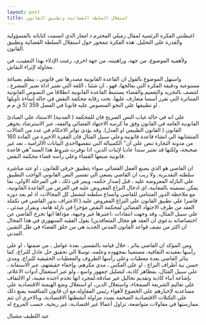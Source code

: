 ```yaml
---
layout: post
title: استقلال السلطة القضائية وتطبيق القانون
---
```

اغبطتني الفكرة الرئسية لمقال زميلي المحترم ذ امغار الذي اتسمت كتاباته بالمسؤولية والقدرة علي التحليل. هذه الفكرة تتمحور حول استقلال السلطة القضائية وتطبيق القانون.

ولأهمية الموضوع، من جهة، وراهنيته، من جهة اخري، رغبت الإدلاء بهذا التعقيب، في محاولة لإثراء النقاش.

واستهل الموضوع بالقول ان القاعدة القانونية مصدرها تص قانوني ، ينظم بصياغة مستوعبة ودقيقة الفكرة التي يعالجها، فهو ، ان شئنا ، اللغة التي تعتبر اداة تعبير المشرع ، لتتصف بالتجريد والتعميم.والقضاء يستنبط القاعدة القانونية انطلاقا من النصوص القانونية المتناثرة التي تفرز أسسا متعارف عليها، تحت رقابة محكمة النقض في حالة إساءة تأويلها او تطبيقها علي النحو المنصوص عليه قانونا في الفصل 359 /5 ق م م .

علي انه في حالة غياب النص الصريح فان للمحكمة ( المدنية) الاستناد علي المبادئ القانونية العامة في القانون وفق ما كرسه الاجتهاد القضائي والفقه، عبر الاسترشاد بجوهر القانون ( القانون الطبيعي او العدل). وقد يؤدي تواتر الاحكام في عدد من الحالات المتشابهة الي انشاء قاعدة قانونية.وعلي سبيل المثال فان الفقرة الاخيرة من المادة 160 من مدونة التجارة تنص علي ان" الكمبيالة التي تنقصهااحدي البيانات الالزامية ، تعد غير صحيحة، ولكنها قد تعتبر سندا عاديا لإثبات الدين، اذا توفرت شروط هذا السند"هي قاعدة قانونية صنعها القضاء وعلي راْسه قضاء محكمة النقض.

ان القاضي هو الذي يصنع العمل القضائي سواء بتطبيق حرفي للقانون ، او عند مباشرة سلطته التقديرية. ولا ريب ان القاضي يسعي الي تفسير النص القانوني الواجب التطبيق علي النازلة المعروضة عليه ، قبل إصدار حكمه، ويمر في ذلك ، في المرحلة الاولي، بما يمكن تسميته بالمعاينة، اي ادخال النزاع المعروض عليه في الغرض من القاعدة القانونية، مع ملاحظة الدور المتنامي للقاضي واتساع سلطته لتشمل كل المجالات، اذ لم يعد دوره قاصرا علي تطبيق القانون علي النزاع المعروض عليه.( الاعتراف بدور القاضي في تكملة العقد  من طرف الاجتهاد القضائي لمحكمة النقض مؤخرا في نازلة هامة، وبقرار مبدئي ، علي سبيل المثال، وقد وجهت انتقادات ،اعتبرها غير وجيهة، مؤداها انها تخرج القاضي عن اختصاصاته بدعوي ان العقد هو مجال المتعاقدين)
يقول الفقيه السنهوري في هذا المجال ان اكثر من نصف قواعد القانون المدني الجديد هي من خلق القضاء في ظل التقنين المدني.

 ومن المؤكد ان القاضي يتاثر  ، خلال قيامه بالتفسير، بعدة عوامل ، من ضمنها ، او علي رأسها بعقيدته الثقافية، مستعينا بمجهوده وعلمه، توسلا الي تحقيق حل عادل للنزاع، كما يتاثر القاضي بعدة معطيات وعلي رأسها الظروف والمعطيات الحقيقية للنزاع، ومدي حسن نية أطراف النزاع ، او علي العكس ، مدي مكرهم، وإخفاء حقيقتهم، عبر الاستعانة ، علي سبيل المثال، بمظاهر كاذبة، لتضليل جمهور واسع ، ولو عبر استعمال أدوات الاعلام، بإشاعة أنباء كاذبة وتقديم تحاليل غير صادقة،لمجرد انها تخدم اجندة معينة، او الالتفاف علي تعاليم  الشريعة السمحاء، واستغلال الدين، او استغلال  وضع الهيمنة الاقتصادية علي مساعديه لإجبارهم علي الخضوع لأهواء رئيس المقاولة،مع ان قانون المنافسة يمنع ذلك علي التكتلات الاقتصادية الضخمة بصدد مزاولة أنشطتها الاقتصادية، وبالاحري ان تتم ممارستها في مقاولات متواضعة، تزاول أعمالا غير اقتصادية، غير ربحية، حسب المروج له.

عبد اللطيف مشبال